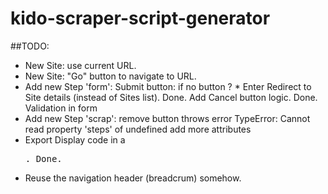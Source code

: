 kido-scraper-script-generator
=============================

##TODO:

- New Site: use current URL.
- New Site: "Go" button to navigate to URL.
- Add new Step 'form':
	Submit button: if no button ?
		* Enter
	Redirect to Site details (instead of Sites list). Done.
	Add Cancel button logic. Done.
	Validation in form
- Add new Step 'scrap':
	remove button throws error
		TypeError: Cannot read property 'steps' of undefined
	add more attributes
- Export
	Display code in a <pre>. Done.
- Reuse the navigation header (breadcrum) somehow.